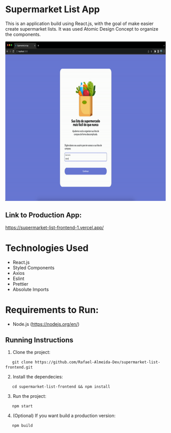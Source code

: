 # Supermarket List App

This is an application build using React.js, with the goal of make easier create supermarket lists.
It was used Atomic Design Concept to organize the components.

<p>
<img height="500" src="https://github.com/Rafael-Almeida-Dev/supermarket-list-frontend/blob/master/public/images/demo.gif"/>
</p>

## Link to Production App:

https://supermarket-list-frontend-1.vercel.app/

# Technologies Used

- React.js
- Styled Components
- Axios
- Eslint
- Prettier
- Absolute Imports

# Requirements to Run:

- Node.js (https://nodejs.org/en/)

## Running Instructions

1. Clone the project:

```
   git clone https://github.com/Rafael-Almeida-Dev/supermarket-list-frontend.git
```

2. Install the dependecies:

```
   cd supermarket-list-frontend && npm install
```

3. Run the project:

```
   npm start
```

4. (Optional) If you want build a production version:

```
   npm build
```
